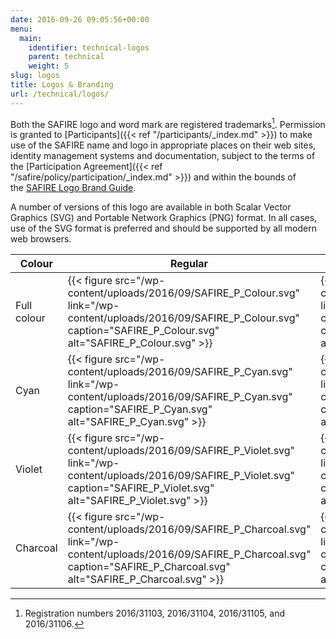 ```yaml
---
date: 2016-09-26 09:05:56+00:00
menu:
  main:
    identifier: technical-logos
    parent: technical
    weight: 5
slug: logos
title: Logos & Branding
url: /technical/logos/
---
```


Both the SAFIRE logo and word mark are registered trademarks[^reg]. Permission is granted to [Participants]({{< ref "/participants/_index.md" >}}) to make use of the SAFIRE name and logo in appropriate places on their web sites, identity management systems and documentation, subject to the terms of the [Participation Agreement]({{< ref "/safire/policy/participation/_index.md" >}}) and within the bounds of the [SAFIRE Logo Brand Guide](/wp-content/uploads/2016/09/TENET-D002-Safire-Logo-Brand-Guide.pdf).

A number of versions of this logo are available in both Scalar Vector Graphics (SVG) and Portable Network Graphics (PNG) format. In all cases, use of the SVG format is preferred and should be supported by all modern web browsers.

| Colour | Regular | Reverse |
|--------|-----|---------|
| Full colour | {{< figure src="/wp-content/uploads/2016/09/SAFIRE_P_Colour.svg" link="/wp-content/uploads/2016/09/SAFIRE_P_Colour.svg" caption="SAFIRE_P_Colour.svg" alt="SAFIRE_P_Colour.svg" >}} | {{< figure src="/wp-content/uploads/2016/09/SAFIRE_P_W_Gradient.svg" link="/wp-content/uploads/2016/09/SAFIRE_P_W_Gradient.svg" caption="SAFIRE_P_W_Gradient.svg" alt="SAFIRE_P_W_Gradient.svg" >}} |
| Cyan | {{< figure src="/wp-content/uploads/2016/09/SAFIRE_P_Cyan.svg" link="/wp-content/uploads/2016/09/SAFIRE_P_Cyan.svg" caption="SAFIRE_P_Cyan.svg" alt="SAFIRE_P_Cyan.svg" >}} | {{< figure src="/wp-content/uploads/2016/09/SAFIRE_P_W_Cyan.svg" link="/wp-content/uploads/2016/09/SAFIRE_P_W_Cyan.svg" caption="SAFIRE_P_W_Cyan.svg" alt="SAFIRE_P_W_Cyan.svg" >}} |
| Violet | {{< figure src="/wp-content/uploads/2016/09/SAFIRE_P_Violet.svg" link="/wp-content/uploads/2016/09/SAFIRE_P_Violet.svg" caption="SAFIRE_P_Violet.svg" alt="SAFIRE_P_Violet.svg" >}} | {{< figure src="/wp-content/uploads/2016/09/SAFIRE_P_W_Violet.svg" link="/wp-content/uploads/2016/09/SAFIRE_P_W_Violet.svg" caption="SAFIRE_P_W_Violet.svg" alt="SAFIRE_P_W_Violet.svg" >}} |
| Charcoal | {{< figure src="/wp-content/uploads/2016/09/SAFIRE_P_Charcoal.svg" link="/wp-content/uploads/2016/09/SAFIRE_P_Charcoal.svg" caption="SAFIRE_P_Charcoal.svg" alt="SAFIRE_P_Charcoal.svg" >}} | {{< figure src="/wp-content/uploads/2016/09/SAFIRE_P_W_Charcoal.svg" link="/wp-content/uploads/2016/09/SAFIRE_P_W_Charcoal.svg" caption="SAFIRE_P_W_Charcoal.svg" alt="SAFIRE_P_W_Charcoal.svg" >}} |

[^reg]: Registration numbers 2016/31103, 2016/31104, 2016/31105, and 2016/31106.
